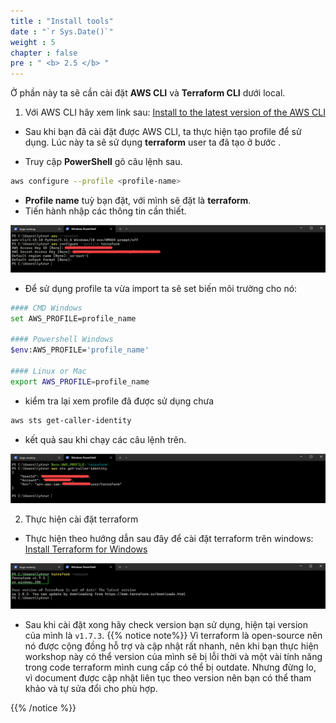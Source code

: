 ```yaml
---
title : "Install tools"
date : "`r Sys.Date()`"
weight : 5
chapter : false
pre : " <b> 2.5 </b> "
---
```


Ở phần này ta sẽ cần cài đặt **AWS CLI** và **Terraform CLI** dưới local.

1. Với AWS CLI hãy xem link sau: [Install to the latest version of the AWS CLI](https://docs.aws.amazon.com/cli/latest/userguide/getting-started-install.html)

- Sau khi bạn đã cài đặt được AWS CLI, ta thực hiện tạo profile để sử dụng. Lúc này ta sẽ sử dụng **terraform** user ta đã tạo ở bước [](../../2-prerequisites/2.1-createIAM/_index.vi.md).

- Truy cập **PowerShell** gõ câu lệnh sau.
```bash
aws configure --profile <profile-name>
```
- **Profile name** tuỳ bạn đặt, với mình sẽ đặt là **terraform**.
- Tiến hành nhập các thông tin cần thiết.

![image](/images/2-prerequisites/2.5-installTools/001-installTools.png)

- Để sử dụng profile ta vừa import ta sẽ set biến môi trường cho nó:
```bash
#### CMD Windows
set AWS_PROFILE=profile_name

#### Powershell Windows
$env:AWS_PROFILE='profile_name'

#### Linux or Mac
export AWS_PROFILE=profile_name
```
- kiểm tra lại xem profile đã được sử dụng chưa

```bash
aws sts get-caller-identity
```

- kết quả sau khi chạy các câu lệnh trên.

![image](/images/2-prerequisites/2.5-installTools/002-installTools.png)

2. Thực hiện cài đặt terraform

- Thực hiện theo hướng dẫn sau đây để cài đặt terraform trên windows: [Install Terraform for Windows](https://learn.microsoft.com/en-us/azure/developer/terraform/get-started-windows-bash?tabs=bash#5-install-terraform-for-windows)

![image](/images/2-prerequisites/2.5-installTools/003-installTools.png)

- Sau khi cài đặt xong hãy check version bạn sử dụng, hiện tại version của mình là `v1.7.3`. 
{{% notice note%}}
Vì terraform là open-source nên nó được cộng đồng hỗ trợ và cập nhật rất nhanh, nên khi bạn thực hiện workshop này có thể version của mình sẽ bị lỗi thời và một vài tính năng trong code terraform mình cung cấp có thể bị outdate. Nhưng đừng lo, vì document được cập nhật liên tục theo version nên bạn có thể tham khảo và tự sửa đổi cho phù hợp.

{{% /notice %}}